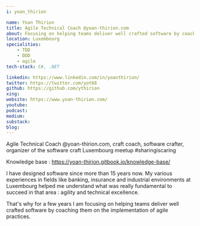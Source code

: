 ```yaml
---
i: yoan_thirion

name: Yoan Thirion
title: Agile Technical Coach @yoan-thirion.com
about: Focusing on helping teams deliver well crafted software by coaching them on the implementation of agile practices
location: Luxembourg
specialities:
    - TDD
    - DDD
    - agile
tech-stack: C#, .NET

linkedin: https://www.linkedin.com/in/yoanthirion/
twitter: https://twitter.com/yot88
github: https://github.com/ythirion
xing: 
website: https://www.yoan-thirion.com/
youtube: 
podcast: 
medium: 
substack: 
blog: 
---
```


Agile Technical Coach @yoan-thirion.com, craft coach, software crafter, organizer of the software craft Luxembourg meetup #sharingiscaring




Knowledge base : https://yoan-thirion.gitbook.io/knowledge-base/


I have designed software since more than 15 years now. My various experiences in fields like banking, insurance and industrial environments at Luxembourg helped me understand what was really fundamental to succeed in that area : agility and technical excellence.

That's why for a few years I am focusing on helping teams deliver well crafted software by coaching them on the implementation of agile practices.



